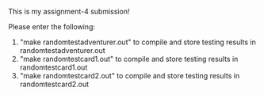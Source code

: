 This is my assignment-4 submission!

Please enter the following:
1. "make randomtestadventurer.out" to compile and store testing results in
   randomtestadventurer.out
2. "make randomtestcard1.out" to compile and store testing results in
   randomtestcard1.out
3. "make randomtestcard2.out" to compile and store testing results in
   randomtestcard2.out


